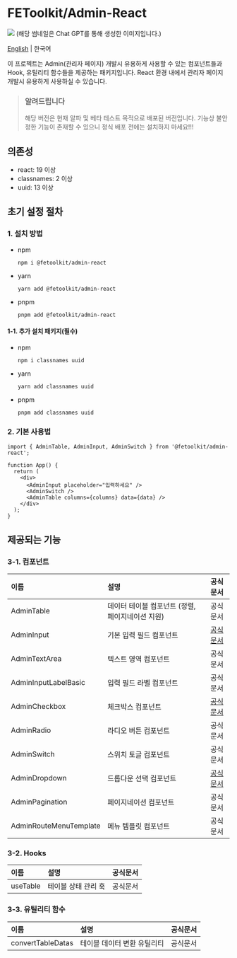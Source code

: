 # FEToolkit/Admin-React

![](https://fejumvuajiwc28287693.gcdn.ntruss.com/fetoolkit/fetoolkit_thumbnail.png)
(해당 썸네일은 Chat GPT를 통해 생성한 이미지입니다.)

[English](./README.md) | 한국어

이 프로젝트는 Admin(관리자 페이지) 개발시 유용하게 사용할 수 있는 컴포넌트들과 Hook, 유틸리티 함수들을 제공하는 패키지입니다. React 환경 내에서 관리자 페이지 개발시 유용하게 사용하실 수 있습니다.

> ### 알려드립니다
>
> 해당 버전은 현재 알파 및 베타 테스트 목적으로 배포된 버전입니다. 기능상 불안정한 기능이 존재할 수 있으니 정식 배포 전에는 설치하지 마세요!!!

## 의존성

- react: 19 이상
- classnames: 2 이상
- uuid: 13 이상

## 초기 설정 절차

### 1. 설치 방법

- npm
  ```
  npm i @fetoolkit/admin-react
  ```
- yarn
  ```
  yarn add @fetoolkit/admin-react
  ```
- pnpm
  ```
  pnpm add @fetoolkit/admin-react
  ```

#### 1-1. 추가 설치 패키지(필수)

- npm
  ```
  npm i classnames uuid
  ```
- yarn
  ```
  yarn add classnames uuid
  ```
- pnpm
  ```
  pnpm add classnames uuid
  ```

### 2. 기본 사용법

```tsx
import { AdminTable, AdminInput, AdminSwitch } from '@fetoolkit/admin-react';

function App() {
  return (
    <div>
      <AdminInput placeholder="입력하세요" />
      <AdminSwitch />
      <AdminTable columns={columns} data={data} />
    </div>
  );
}
```

## 제공되는 기능

### 3-1. 컴포넌트

| 이름                   | 설명                                             |                  공식문서                   |
| :--------------------- | :----------------------------------------------- | :-----------------------------------------: |
| AdminTable             | 데이터 테이블 컴포넌트 (정렬, 페이지네이션 지원) |                  공식문서                   |
| AdminInput             | 기본 입력 필드 컴포넌트                          |  [공식문서](./docs/ko/component_input.md)   |
| AdminTextArea          | 텍스트 영역 컴포넌트                             |                  공식문서                   |
| AdminInputLabelBasic   | 입력 필드 라벨 컴포넌트                          |                  공식문서                   |
| AdminCheckbox          | 체크박스 컴포넌트                                | [공식문서](./docs/ko/component_checkbox.md) |
| AdminRadio             | 라디오 버튼 컴포넌트                             |                  공식문서                   |
| AdminSwitch            | 스위치 토글 컴포넌트                             |                  공식문서                   |
| AdminDropdown          | 드롭다운 선택 컴포넌트                           | [공식문서](./docs/ko/component_dropdown.md) |
| AdminPagination        | 페이지네이션 컴포넌트                            |                  공식문서                   |
| AdminRouteMenuTemplate | 메뉴 템플릿 컴포넌트                             |                  공식문서                   |

### 3-2. Hooks

| 이름     | 설명                | 공식문서 |
| :------- | :------------------ | :------: |
| useTable | 테이블 상태 관리 훅 | 공식문서 |

### 3-3. 유틸리티 함수

| 이름              | 설명                        | 공식문서 |
| :---------------- | :-------------------------- | :------: |
| convertTableDatas | 테이블 데이터 변환 유틸리티 | 공식문서 |
